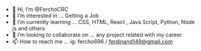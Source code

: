 - 👋 Hi, I’m @FerchoCRC
- 👀 I’m interested in ... Getting a Job
- 🌱 I’m currently learning ... CSS, HTML, React , Java Script, Python, Node js and others
- 💞️ I’m looking to collaborate on ... any project related with my career
- 📫 How to reach me ... ig: fercho696 / ferdinand149@gmail.com

<!---
FerchoCRC/FerchoCRC is a ✨ special ✨ repository because its `README.md` (this file) appears on your GitHub profile.
You can click the Preview link to take a look at your changes.
--->
